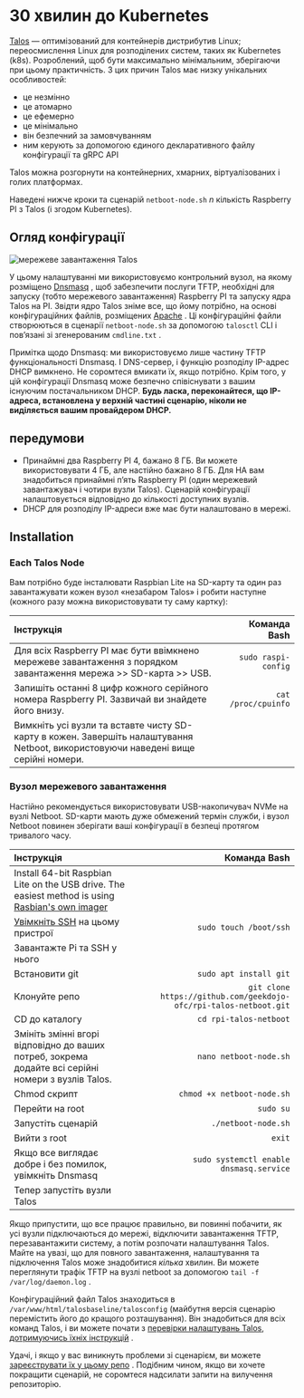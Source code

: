# 30 хвилин до Kubernetes

[Talos](https://www.talos.dev) — оптимізований для контейнерів дистрибутив Linux; переосмислення Linux для розподілених систем, таких як Kubernetes (k8s). Розроблений, щоб бути максимально мінімальним, зберігаючи при цьому практичність. З цих причин Talos має низку унікальних особливостей:

- це незмінно
- це атомарно
- це ефемерно
- це мінімально
- він безпечний за замовчуванням
- ним керують за допомогою єдиного декларативного файлу конфігурації та gRPC API

Talos можна розгорнути на контейнерних, хмарних, віртуалізованих і голих платформах.

Наведені нижче кроки та сценарій `netboot-node.sh` *n* кількість Raspberry PI з Talos (і згодом Kubernetes).

## Огляд конфігурації

![мережеве завантаження Talos](media/netboot-talos.png)

У цьому налаштуванні ми використовуємо контрольний вузол, на якому розміщено [Dnsmasq](https://thekelleys.org.uk/dnsmasq/doc.html) , щоб забезпечити послуги TFTP, необхідні для запуску (тобто мережевого завантаження) Raspberry PI та запуску ядра Talos на PI. Звідти ядро Talos зніме все, що йому потрібно, на основі конфігураційних файлів, розміщених [Apache](https://httpd.apache.org/) . Ці конфігураційні файли створюються в сценарії `netboot-node.sh` за допомогою `talosctl` CLI і пов’язані зі згенерованим `cmdline.txt` .

Примітка щодо Dnsmasq: ми використовуємо лише частину TFTP функціональності Dnsmasq. І DNS-сервер, і функцію розподілу IP-адрес DHCP вимкнено. Не соромтеся вмикати їх, якщо потрібно. Крім того, у цій конфігурації Dnsmasq може безпечно співіснувати з вашим існуючим постачальником DHCP. **Будь ласка, переконайтеся, що IP-адреса, встановлена у верхній частині сценарію, ніколи не виділяється вашим провайдером DHCP.**

## передумови

- Принаймні два Raspberry PI 4, бажано 8 ГБ. Ви можете використовувати 4 ГБ, але настійно бажано 8 ГБ. Для HA вам знадобиться принаймні п’ять Raspberry PI (один мережевий завантажувач і чотири вузли Talos). Сценарій конфігурації налаштовується відповідно до кількості доступних вузлів.
- DHCP для розподілу IP-адреси вже має бути налаштовано в мережі.

## Installation

### Each Talos Node

Вам потрібно буде інсталювати Raspbian Lite на SD-карту та один раз завантажувати кожен вузол «незабаром Talos» і робити наступне (кожного разу можна використовувати ту саму картку):

Інструкція | Команда Bash
:-- | --:
Для всіх Raspberry PI має бути ввімкнено мережеве завантаження з порядком завантаження мережа &gt;&gt; SD-карта &gt;&gt; USB. | `sudo raspi-config`
Запишіть останні 8 цифр кожного серійного номера Raspberry PI. Зазвичай ви знайдете його внизу. | `cat /proc/cpuinfo`
Вимкніть усі вузли та вставте чисту SD-карту в кожен. Завершіть налаштування Netboot, використовуючи наведені вище серійні номери. |

### Вузол мережевого завантаження

Настійно рекомендується використовувати USB-накопичувач NVMe на вузлі Netboot. SD-карти мають дуже обмежений термін служби, і вузол Netboot повинен зберігати ваші конфігурації в безпеці протягом тривалого часу.

Інструкція | Команда Bash
:-- | --:
Install 64-bit Raspbian Lite on the USB drive. The easiest method is using [Rasbian's own imager](https://www.raspberrypi.com/news/raspberry-pi-imager-imaging-utility/) |
[Увімкніть SSH](https://www.raspberrypi.com/documentation/computers/remote-access.html#ssh) на цьому пристрої | `sudo touch /boot/ssh`
Завантажте Pi та SSH у нього |
Встановити git | `sudo apt install git`
Клонуйте репо | `git clone https://github.com/geekdojo-ofc/rpi-talos-netboot.git`
CD до каталогу | `cd rpi-talos-netboot`
Змініть змінні вгорі відповідно до ваших потреб, зокрема додайте всі серійні номери з вузлів Talos. | `nano netboot-node.sh`
Chmod скрипт | `chmod +x netboot-node.sh`
Перейти на root | `sudo su`
Запустіть сценарій | `./netboot-node.sh`
Вийти з root | `exit`
Якщо все виглядає добре і без помилок, увімкніть Dnsmasq | `sudo systemctl enable dnsmasq.service`
Тепер запустіть вузли Talos |

Якщо припустити, що все працює правильно, ви повинні побачити, як усі вузли підключаються до мережі, відключити завантаження TFTP, перезавантажити систему, а потім розпочати налаштування Talos. Майте на увазі, що для повного завантаження, налаштування та підключення Talos може знадобитися *кілька* хвилин. Ви можете переглянути трафік TFTP на вузлі netboot за допомогою `tail -f /var/log/daemon.log` .

Конфігураційний файл Talos знаходиться в `/var/www/html/talosbaseline/talosconfig` (майбутня версія сценарію перемістить його до кращого розташування). Він знадобиться для всіх команд Talos, і ви можете почати з [перевірки налаштувань Talos, дотримуючись їхніх інструкцій](https://www.talos.dev/docs/v0.14/introduction/getting-started/#kubernetes-bootstrap) .

Удачі, і якщо у вас виникнуть проблеми зі сценарієм, ви можете [зареєструвати їх у цьому репо](https://github.com/geekdojo-ofc/rpi-talos-netboot/issues) . Подібним чином, якщо ви хочете покращити сценарій, не соромтеся надсилати запити на вилучення репозиторію.
